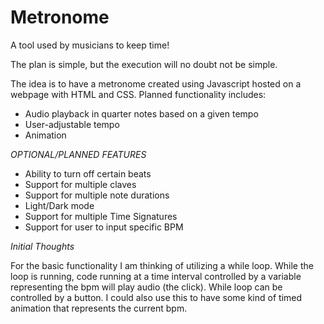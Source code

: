 # Metronome
A tool used by musicians to keep time!

The plan is simple, but the execution will no doubt not be simple.

The idea is to have a metronome created using Javascript hosted on a 
webpage with HTML and CSS. Planned functionality includes:

- Audio playback in quarter notes based on a given tempo
- User-adjustable tempo
- Animation

*OPTIONAL/PLANNED FEATURES*
- Ability to turn off certain beats
- Support for multiple claves
- Support for multiple note durations
- Light/Dark mode
- Support for multiple Time Signatures
- Support for user to input specific BPM

*Initial Thoughts*

For the basic functionality I am thinking of utilizing a while loop.
While the loop is running, code running at a time interval controlled by
a variable representing the bpm will play audio (the click). While loop
can be controlled by a button. I could also use this to have some kind of 
timed animation that represents the current bpm.


